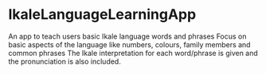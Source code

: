 # IkaleLanguageLearningApp
An app to teach users basic Ikale language words and phrases
Focus on basic aspects of the language like numbers, colours, family members and common phrases
The Ikale interpretation for each word/phrase is given and the pronunciation is also included.
